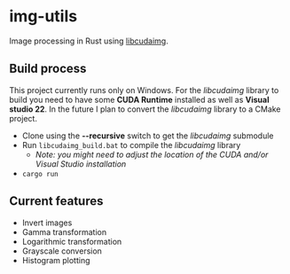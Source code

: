 # img-utils

Image processing in Rust using [libcudaimg](https://github.com/benditorok/libcudaimg/tree/main).

## Build process

This project currently runs only on Windows. For the _libcudaimg_ library to build you need to have some **CUDA Runtime** installed as well as **Visual studio 22**. In the future I plan to convert the _libcudaimg_ library to a CMake project.

- Clone using the **--recursive** switch to get the _libcudaimg_ submodule
- Run `libcudaimg_build.bat` to compile the _libcudaimg_ library
  - _Note: you might need to adjust the location of the CUDA and/or Visual Studio installation_
- `cargo run`

## Current features

- Invert images
- Gamma transformation
- Logarithmic transformation
- Grayscale conversion
- Histogram plotting
